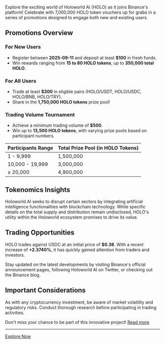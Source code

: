 Explore the exciting world of Holoworld AI (HOLO) as it joins Binance's platform! Celebrate with 7,000,000 HOLO token vouchers up for grabs in a series of promotions designed to engage both new and existing users.

## Promotions Overview

### For New Users
- Register between **2025-09-11** and deposit at least **$100** in fresh funds.
- Win rewards ranging from **15 to 80 HOLO tokens**, up to **350,000 total HOLO**.

### For All Users
- Trade at least **$300** in eligible pairs (HOLO/USDT, HOLO/USDC, HOLO/BNB, HOLO/TRY).
- Share in the **1,750,000 HOLO tokens** prize pool!

### Trading Volume Tournament
- Achieve a minimum trading volume of **$500**.
- Win up to **13,500 HOLO tokens**, with varying prize pools based on participant numbers.

| Participants Range | Total Prize Pool (in HOLO Tokens) |
|--------------------|----------------------------------|
| 1 - 9,999          | 1,500,000                        |
| 10,000 - 19,999    | 3,000,000                        |
| ≥ 20,000           | 4,900,000                        |

## Tokenomics Insights
Holoworld AI seeks to disrupt certain sectors by integrating artificial intelligence functionalities with blockchain technology. While specific details on the total supply and distribution remain undisclosed, HOLO's utility within the Holoworld ecosystem promises to drive its value.

## Trading Opportunities
HOLO trades against USDC at an initial price of **$0.38**. With a recent increase of **+2.3740%**, it has quickly gained attention from traders and investors.

Stay updated on the latest developments by visiting Binance's official announcement pages, following Holoworld AI on Twitter, or checking out the Binance blog.

## Important Considerations
As with any cryptocurrency investment, be aware of market volatility and regulatory risks. Conduct thorough research before participating in trading activities.

Don't miss your chance to be part of this innovative project! [Read more](https://chain-base.xyz/introducing-holoworld-ai-holo-share-in-7000000-holo-token-voucher-pool)

---
[Explore Now](https://chain-base.xyz/introducing-holoworld-ai-holo-share-in-7000000-holo-token-voucher-pool)